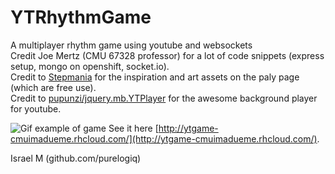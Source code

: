# YTRhythmGame
A multiplayer rhythm game using youtube and websockets  
Credit Joe Mertz (CMU 67328 professor) for a lot of code snippets (express setup, mongo on openshift, socket.io).  
Credit to [Stepmania](https://github.com/stepmania/stepmania) for the inspiration and art assets on the paly page (which are free use).  
Credit to [pupunzi/jquery.mb.YTPlayer](https://github.com/pupunzi/jquery.mb.YTPlayer) for the awesome background player for youtube.  

![Gif example of game](https://github.com/purelogiq/YTRhythmGame/raw/master/ytgame.gif)
See it here [http://ytgame-cmuimadueme.rhcloud.com/](http://ytgame-cmuimadueme.rhcloud.com/). 

Israel M (github.com/purelogiq)
